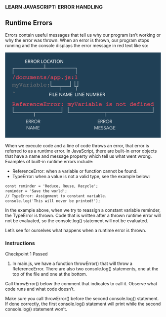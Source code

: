 


### LEARN JAVASCRIPT: ERROR HANDLING

## Runtime Errors

Errors contain useful messages that tell us why our program isn’t working or why the error was thrown. When an error is thrown, our program stops running and the console displays the error message in red text like so:

![](./error_diagram.svg)

When we execute code and a line of code throws an error, that error is referred to as a runtime error. In JavaScript, there are built-in error objects that have a name and message property which tell us what went wrong. Examples of built-in runtime errors include:

- ReferenceError: when a variable or function cannot be found.
- TypeError: when a value is not a valid type, see the example below:
```
const reminder = 'Reduce, Reuse, Recycle';
reminder = 'Save the world';
// TypeError: Assignment to constant variable.
console.log('This will never be printed!');
```
In the example above, when we try to reassign a constant variable reminder, the TypeError is thrown. Code that is written after a thrown runtime error will not be evaluated, so the console.log() statement will not be evaluated.

Let’s see for ourselves what happens when a runtime error is thrown.


### Instructions
Checkpoint 1 Passed
1. In main.js, we have a function throwError() that will throw a ReferenceError. There are also two console.log() statements, one at the top of the file and one at the bottom.

Call throwError() below the comment that indicates to call it. Observe what code runs and what code doesn’t.

Make sure you call throwError() before the second console.log() statement. If done correctly, the first console.log() statement will print while the second console.log() statement won’t.
